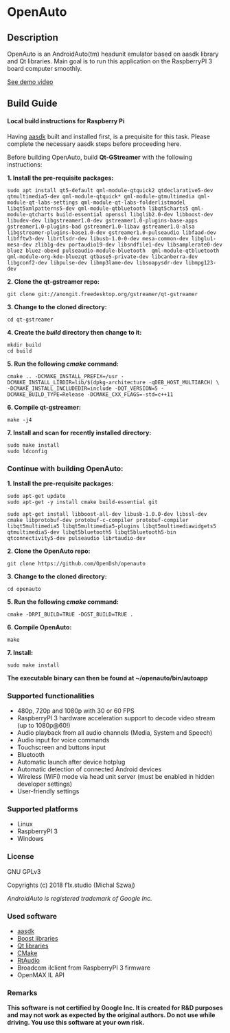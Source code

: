 
# OpenAuto

## Description
OpenAuto is an AndroidAuto(tm) headunit emulator based on aasdk library and Qt libraries. Main goal is to run this application on the RaspberryPI 3 board computer smoothly.

[See demo video](https://www.youtube.com/watch?v=k9tKRqIkQs8)

## Build Guide
#### Local build instructions for Raspberry Pi

Having <a href="https://github.com/openDsh/aasdk">aasdk</a> built and installed first, is a prequisite for this task. Please complete the necessary aasdk steps before proceeding here.

Before building OpenAuto, build **Qt-GStreamer** with the following instructions:

**1. Install the pre-requisite packages:**
```
sudo apt install qt5-default qml-module-qtquick2 qtdeclarative5-dev qtmultimedia5-dev qml-module-qtquick* qml-module-qtmultimedia qml-module-qt-labs-settings qml-module-qt-labs-folderlistmodel libqt5xmlpatterns5-dev qml-module-qtbluetooth libqt5charts5 qml-module-qtcharts build-essential openssl libglib2.0-dev libboost-dev libudev-dev libgstreamer1.0-dev gstreamer1.0-plugins-base-apps gstreamer1.0-plugins-bad gstreamer1.0-libav gstreamer1.0-alsa libgstreamer-plugins-base1.0-dev gstreamer1.0-pulseaudio libfaad-dev libfftw3-dev librtlsdr-dev libusb-1.0-0-dev mesa-common-dev libglu1-mesa-dev zlib1g-dev portaudio19-dev libsndfile1-dev libsamplerate0-dev bluez bluez-obexd pulseaudio-module-bluetooth  qml-module-qtbluetooth qml-module-org-kde-bluezqt qtbase5-private-dev libcanberra-dev libgconf2-dev libpulse-dev libmp3lame-dev libsoapysdr-dev libmpg123-dev
```
**2. Clone the qt-gstreamer repo:**
```
git clone git://anongit.freedesktop.org/gstreamer/qt-gstreamer
```
**3. Change to the cloned directory:**
```
cd qt-gstreamer
```
**4. Create the _build_ directory then change to it:**
```
mkdir build
cd build
```
**5. Run the following _cmake_ command:**
```
cmake .. -DCMAKE_INSTALL_PREFIX=/usr -DCMAKE_INSTALL_LIBDIR=lib/$(dpkg-architecture -qDEB_HOST_MULTIARCH) \
-DCMAKE_INSTALL_INCLUDEDIR=include -DQT_VERSION=5 -DCMAKE_BUILD_TYPE=Release -DCMAKE_CXX_FLAGS=-std=c++11
```
**6. Compile qt-gstreamer:**
```
make -j4
```
**7. Install and scan for recently installed directory:**
```
sudo make install
sudo ldconfig
```

### Continue with building OpenAuto:

**1. Install the pre-requisite packages:**
```
sudo apt-get update
sudo apt-get -y install cmake build-essential git

sudo apt-get install libboost-all-dev libusb-1.0.0-dev libssl-dev cmake libprotobuf-dev protobuf-c-compiler protobuf-compiler libqt5multimedia5 libqt5multimedia5-plugins libqt5multimediawidgets5 qtmultimedia5-dev libqt5bluetooth5 libqt5bluetooth5-bin qtconnectivity5-dev pulseaudio librtaudio-dev
```
**2. Clone the OpenAuto repo:**
```
git clone https://github.com/OpenDsh/openauto
```
**3. Change to the cloned directory:**
```
cd openauto
```
**5. Run the following _cmake_ command:**
```
cmake -DRPI_BUILD=TRUE -DGST_BUILD=TRUE .
```
**6. Compile OpenAuto:**
```
make
```
**7. Install:**
```
sudo make install
```

**The executable binary can then be found at ~/openauto/bin/autoapp**

### Supported functionalities
 - 480p, 720p and 1080p with 30 or 60 FPS
 - RaspberryPI 3 hardware acceleration support to decode video stream (up to 1080p@60!)
 - Audio playback from all audio channels (Media, System and Speech)
 - Audio input for voice commands
 - Touchscreen and buttons input
 - Bluetooth
 - Automatic launch after device hotplug
 - Automatic detection of connected Android devices
 - Wireless (WiFi) mode via head unit server (must be enabled in hidden developer settings)
 - User-friendly settings

### Supported platforms

 - Linux
 - RaspberryPI 3
 - Windows

### License
GNU GPLv3

Copyrights (c) 2018 f1x.studio (Michal Szwaj)

*AndroidAuto is registered trademark of Google Inc.*

### Used software
 - [aasdk](https://github.com/f1xpl/aasdk)
 - [Boost libraries](http://www.boost.org/)
 - [Qt libraries](https://www.qt.io/)
 - [CMake](https://cmake.org/)
 - [RtAudio](https://www.music.mcgill.ca/~gary/rtaudio/playback.html)
 - Broadcom ilclient from RaspberryPI 3 firmware
 - OpenMAX IL API

### Remarks
**This software is not certified by Google Inc. It is created for R&D purposes and may not work as expected by the original authors. Do not use while driving. You use this software at your own risk.**
